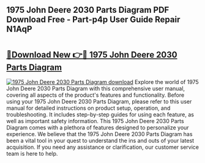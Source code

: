 ## 1975 John Deere 2030 Parts Diagram PDF Download Free - Part-p4p User Guide Repair N1AqP

# <h2><a href="http://dfp3giq.blite.top/?on=1975+John+Deere+2030+Parts+Diagram">🔗Download New 👉🔴 1975 John Deere 2030 Parts Diagram</a></h2>

[![1975 John Deere 2030 Parts Diagram download](https://i.imgur.com/lujVjoI.png)](http://dfp3giq.blite.top/?on=1975+John+Deere+2030+Parts+Diagram)
Explore the world of 1975 John Deere 2030 Parts Diagram with this comprehensive user manual, covering all aspects of the product's features and functionality. Before using your 1975 John Deere 2030 Parts Diagram, please refer to this user manual for detailed instructions on product setup, operation, and troubleshooting. It includes step-by-step guides for using each feature, as well as important safety information. This 1975 John Deere 2030 Parts Diagram comes with a plethora of features designed to personalize your experience. We believe that the 1975 John Deere 2030 Parts Diagram has been a vital tool in your quest to understand the ins and outs of your latest acquisition. If you need any assistance or clarification, our customer service team is here to help.
